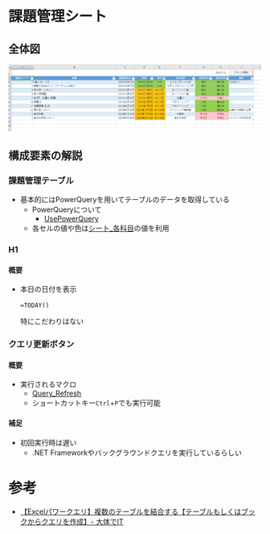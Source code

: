 # 課題管理シート
## 全体図
![Management_1](img/Management_1.png)

## 構成要素の解説

### 課題管理テーブル
* 基本的にはPowerQueryを用いてテーブルのデータを取得している
    * PowerQueryについて
        * [UsePowerQuery](UsePowerQuery.md)
    * 各セルの値や色は[シート_各科目](シート_各科目.md)の値を利用

### H1
#### 概要
* 本日の日付を表示
    ```
    =TODAY()
    ```
    特にこだわりはない

### クエリ更新ボタン
#### 概要
* 実行されるマクロ
    * [Query_Refresh](bas\Query_Refresh.bas)
    * ショートカットキー`Ctrl`+`P`でも実行可能

#### 補足
* 初回実行時は遅い
    * .NET Frameworkやバックグラウンドクエリを実行しているらしい

# 参考
* [【Excelパワークエリ】複数のテーブルを結合する【テーブルもしくはブックからクエリを作成】- 大体でIT](https://daitaideit.com/excel-powerquery-join-multi-table/)
